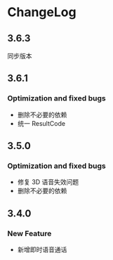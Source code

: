 # ChangeLog
## 3.6.3

同步版本

## 3.6.1

### Optimization and fixed bugs
- 删除不必要的依赖
- 统一 ResultCode

## 3.5.0

### Optimization and fixed bugs

- 修复 3D 语音失效问题
- 删除不必要的依赖

## 3.4.0

### New Feature

- 新增即时语音通话